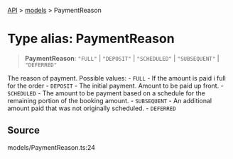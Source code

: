 [API](../../index.md) > [models](../index.md) > PaymentReason

# Type alias: PaymentReason

> **PaymentReason**: `"FULL"` \| `"DEPOSIT"` \| `"SCHEDULED"` \| `"SUBSEQUENT"` \| `"DEFERRED"`

The reason of payment. Possible values: - `FULL` - If the amount is paid i full for the order - `DEPOSIT` - The initial payment. Amount to be paid up front. - `SCHEDULED` - The amount to be payment based on a schedule for the remaining portion of the booking amount. - `SUBSEQUENT` - An additional amount paid that was not originally scheduled. - `DEFERRED`

## Source

models/PaymentReason.ts:24
